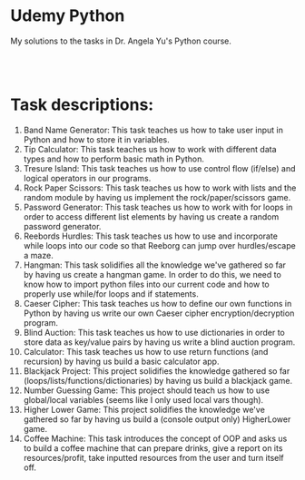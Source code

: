 # Udemy Python
My solutions to the tasks in Dr. Angela Yu's Python course. 


<br/>
<br/>

# Task descriptions:
1. Band Name Generator: This task teaches us how to take user input in Python and how to store it in variables.
2. Tip Calculator: This task teaches us how to work with different data types and how to perform basic math in Python.  
3. Tresure Island: This task teaches us how to use control flow (if/else) and logical operators in our programs. 
4. Rock Paper Scissors: This task teaches us how to work with lists and the random module by having us implement the rock/paper/scissors game.
5. Password Generator: This task teaches us how to work with for loops in order to access different list elements by having us create a random password generator.
6. Reebords Hurdles: This task teaches us how to use and incorporate while loops into our code so that Reeborg can jump over hurdles/escape a maze.
7. Hangman: This task solidifies all the knowledge we've gathered so far by having us create a hangman game. In order to do this, we need to know how to import python files into our current code and how to properly use while/for loops and if statements.
8. Caeser Cipher: This task teaches us how to define our own functions in Python by having us write our own Caeser cipher encryption/decryption program.
9. Blind Auction: This task teaches us how to use dictionaries in order to store data as key/value pairs by having us write a blind auction program.
10. Calculator: This task teaches us how to use return functions (and recursion) by having us build a basic calculator app.
11. Blackjack Project: This project solidifies the knowledge gathered so far (loops/lists/functions/dictionaries) by having us build a blackjack game.
12. Number Guessing Game: This project should teach us how to use global/local variables (seems like I only used local vars though).
14. Higher Lower Game: This project solidifies the knowledge we've gathered so far by having us build a (console output only) HigherLower game.
15. Coffee Machine: This task introduces the concept of OOP and asks us to build a coffee machine that can prepare drinks, give a report on its resources/profit, take inputted resources from the user and turn itself off.